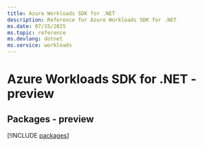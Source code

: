 ```yaml
---
title: Azure Workloads SDK for .NET
description: Reference for Azure Workloads SDK for .NET
ms.date: 07/15/2025
ms.topic: reference
ms.devlang: dotnet
ms.service: workloads
---
```

# Azure Workloads SDK for .NET - preview
## Packages - preview
[!INCLUDE [packages](workloads-index.md)]